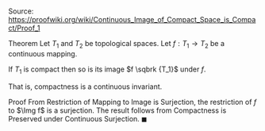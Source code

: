 # 

Source: https://proofwiki.org/wiki/Continuous_Image_of_Compact_Space_is_Compact/Proof_1

Theorem
Let $T_1$ and $T_2$ be topological spaces.
Let $f: T_1 \to T_2$ be a continuous mapping.

If $T_1$ is compact then so is its image $f \sqbrk {T_1}$ under $f$.

That is, compactness is a continuous invariant.


Proof
From Restriction of Mapping to Image is Surjection, the restriction of $f$ to $\Img f$ is a surjection.
The result follows from Compactness is Preserved under Continuous Surjection.
$\blacksquare$





